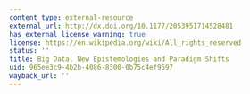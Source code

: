 ```yaml
---
content_type: external-resource
external_url: http://dx.doi.org/10.1177/2053951714528481
has_external_license_warning: true
license: https://en.wikipedia.org/wiki/All_rights_reserved
status: ''
title: Big Data, New Epistemologies and Paradigm Shifts
uid: 965ee3c9-4b2b-4086-8300-0b75c4ef9597
wayback_url: ''
---
```

